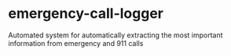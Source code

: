 # emergency-call-logger
Automated system for automatically extracting the most important information from emergency and 911 calls
